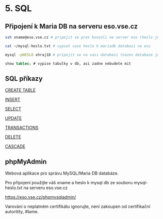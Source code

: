 # 5. SQL

## Připojení k Maria DB na serveru eso.vse.cz

```sh
ssh xname@eso.vse.cz # pripojit se pres konzoli na server eso (heslo je stejne jako heslo do InSISu)
```

```sh
cat ~/mysql-heslo.txt # vypsat vase heslo k mariadb databazi na esu
```

```sh
mysql -pHESLO xhraj18 # pripojit se na vasi databazi (nazev databaze je stejny jako vase xname). POZOR, mezi -p a heslem neni zadna mezera!
```

```sql
show tables; # vypise tabulky v db, asi zadne nebudete mit
```

## SQL příkazy

[CREATE TABLE](./05-1-create-table.sql)

[INSERT](./05-2-insert.sql)

[SELECT](./05-3-select.sql)

[UPDATE](./05-4-update.sql)

[TRANSACTIONS](./05-5-transactions.sql)

[DELETE](./05-6-delete.sql)

[CASCADE](./05-7-cascade.sql)


## phpMyAdmin

Webová aplikace pro správu MySQL/Maria DB databáze.

Pro připojení použijte váš xname a heslo k mysql db ze souboru mysql-heslo.txt na serveru eso.vse.cz

https://eso.vse.cz/phpmysqladmin/

Varování o neplatném certifikátu ignorujte, není zakoupen od certifikační autoritity, #lame.

